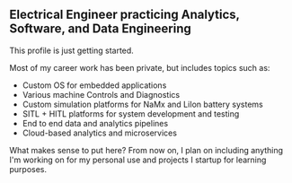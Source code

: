 ## Electrical Engineer practicing Analytics, Software, and Data Engineering

This profile is just getting started.

Most of my career work has been private, but includes topics such as:
- Custom OS for embedded applications
- Various machine Controls and Diagnostics
- Custom simulation platforms for NaMx and LiIon battery systems
- SITL + HITL platforms for system development and testing
- End to end data and analytics pipelines
- Cloud-based analytics and microservices

What makes sense to put here? From now on, I plan on including anything I'm working on
for my personal use and projects I startup for learning purposes.

<!--
**davidejames/davidejames** is a ✨ _special_ ✨ repository because its `README.md` (this file) appears on your GitHub profile.

Here are some ideas to get you started:

- 🔭 I’m currently working on ...
- 🌱 I’m currently learning ...
- 👯 I’m looking to collaborate on ...
- 🤔 I’m looking for help with ...
- 💬 Ask me about ...
- 📫 How to reach me: ...
- 😄 Pronouns: ...
- ⚡ Fun fact: ...
-->
